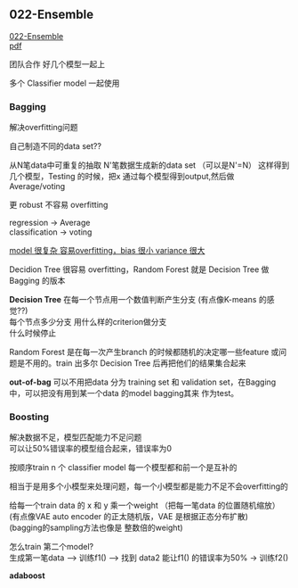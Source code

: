 ## 022-Ensemble

[022-Ensemble](https://www.youtube.com/watch?v=tH9FH1DH5n0&list=PLJV_el3uVTsPy9oCRY30oBPNLCo89yu49&index=32)  
[pdf](http://speech.ee.ntu.edu.tw/~tlkagk/courses/ML_2016/Lecture/Ensemble%20(v6).pdf)


团队合作 好几个模型一起上


多个 Classifier model 一起使用


### Bagging
解决overfitting问题

自己制造不同的data set??

从N笔data中可重复的抽取 N'笔数据生成新的data set （可以是N'=N）
这样得到几个模型，Testing 的时候，把x 通过每个模型得到output,然后做 Average/voting  

更 robust 不容易 overfitting  

regression -> Average  
classification -> voting   

<u>model 很复杂 容易overfitting，bias 很小 variance 很大</u>

Decidion Tree 很容易 overfitting，Random Forest 就是 Decision Tree 做Bagging 的版本  

**Decision Tree** 在每一个节点用一个数值判断产生分支 (有点像K-means 的感觉??)  
每个节点多少分支
用什么样的criterion做分支  
什么时候停止  

Random Forest 是在每一次产生branch 的时候都随机的决定哪一些feature 或问题是不用的。train 出多尔 Decision Tree 后再把他们的结果集合起来  


**out-of-bag** 可以不用把data 分为 training set 和 validation set，在Bagging中，可以把没有用到某一个data 的model bagging其来 作为test。


### Boosting
解决数据不足，模型匹配能力不足问题  
可以让50%错误率的模型组合起来，错误率为0  

按顺序train n 个 classifier model 每一个模型都和前一个是互补的  

相当于是用多个小模型来处理问题，每一个小模型都是能力不足不会overfitting的  


给每一个train data 的 x 和 y 乘一个weight （把每一笔data 的位置随机缩放）  
(有点像VAE auto encoder 的正太随机版，VAE 是根据正态分布扩散)  
(bagging的sampling方法也像是 整数倍的weight)  

怎么train 第二个model?  
生成第一笔data --> 训练f1() --> 找到 data2 能让f1() 的错误率为50% -> 训练f2()


**adaboost**  






